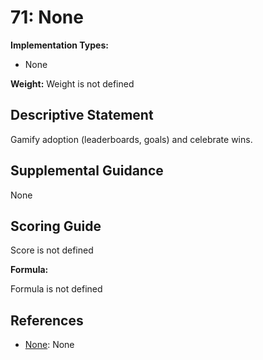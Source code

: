 # 71: None

**Implementation Types:**

- None

**Weight:** Weight is not defined

## Descriptive Statement

Gamify adoption (leaderboards, goals) and celebrate wins.

## Supplemental Guidance

None

## Scoring Guide

Score is not defined

**Formula:**

Formula is not defined

## References

- [None](None): None
